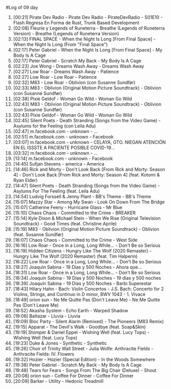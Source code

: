 #Log of 09 day

1. [00:21] Pirate Dev Radio - Pirate Dev Radio - PirateDevRadio - S01E10 - Flash Regresa En Forma de Rust, Trunk Based Development
1. [02:08] Fleurie y Legends of Runeterra - Breathe (Legends of Runeterra Version) - Breathe (Legends of Runeterra Version)
1. [02:13] FINAL SPACE - When the Night Is Long [From Final Space] - When the Night Is Long (From "Final Space")
1. [02:17] Peter Gabriel - When the Night Is Long [From Final Space] - My Body Is A Cage
1. [02:17] Peter Gabriel - Scratch My Back - My Body Is A Cage
1. [02:23] Joe Wong - Dreams Wash Away - Dreams Wash Away
1. [02:27] Low Roar - Dreams Wash Away - Patience
1. [02:27] Low Roar - Low Roar - Patience
1. [02:32] M83 - Low Roar - Oblivion (con Susanne Sundfør)
1. [02:33] M83 - Oblivion (Original Motion Picture Soundtrack) - Oblivion (con Susanne Sundfør)
1. [02:38] Pixie Geldof - Woman Go Wild - Woman Go Wild
1. [02:43] M83 - Oblivion (Original Motion Picture Soundtrack) - Oblivion (con Susanne Sundfør)
1. [02:43] Pixie Geldof - Woman Go Wild - Woman Go Wild
1. [02:45] Silent Poets - Death Stranding (Songs from the Video Game) - Asylums for the Feeling (con Leila Adu)
1. [02:47] m.facebook.com - unknown - ...
1. [02:51] m.facebook.com - unknown - Facebook
1. [03:07] m.facebook.com - unknown - CELAYA, GTO. NIEGAN ATENCIÓN EN EL ISSSTE A PACIENTE POSIBLE COVID-19...
1. [03:32] m.facebook.com - unknown - ...
1. [13:14] m.facebook.com - unknown - Facebook
1. [14:45] Sufjan Stevens - america - America
1. [14:46] Rick and Morty - Don't Look Back [From Rick and Morty: Season 4] - Don't Look Back [From Rick and Morty: Season 4] (feat. Kotomi & Ryan Elder)
1. [14:47] Silent Poets - Death Stranding (Songs from the Video Game) - Asylums For The Feeling (feat. Leila Adu)
1. [14:54] Ludvig Forssell & Jenny Plant - BB's Theme - BB's Theme
1. [15:07] Mazzy Star - Among My Swan - Look On Down From The Bridge
1. [15:07] Catherine Feeny - Hurricane Glass - Mr Blue
1. [15:10] Chaos Chaos - Committed to the Crime - BREAKER
1. [15:14] Kyle Dixon & Michael Stein - When We Rise (Original Television Soundtrack) - Good Times (feat. Christine Aprile)
1. [15:19] M83 - Oblivion (Original Motion Picture Soundtrack) - Oblivion (feat. Susanne Sundfør)
1. [16:07] Chaos Chaos - Committed to the Crime - West Side
1. [16:16] Low Roar - Once in a Long, Long While... - Don't Be so Serious
1. [16:19] Hidden Citizens - Hungry Like The Wolf (2020 Remaster) - Hungry Like The Wolf (2020 Remaster) (feat. Tim Halperin)
1. [16:22] Low Roar - Once in a Long, Long While... - Don't Be so Serious
1. [18:27] Joaquín Sabina - 19 Días y 500 Noches - Ahora que...
1. [18:31] Low Roar - Once in a Long, Long While... - Don't Be so Serious
1. [18:34] Joaquín Sabina - 19 Días y 500 Noches - 19 dias y 500 noches
1. [18:39] Joaquín Sabina - 19 Días y 500 Noches - Barbi Superestar
1. [18:43] Hilary Hahn - Bach: Violin Concertos - J.S. Bach: Concerto for 2 Violins, Strings, and Continuo in D minor, BWV 1043 - 1. Vivace
1. [18:49] orion sun - Ne Me Quitte Pas (Don't Leave Me) - Ne Me Quitte Pas (Don't Leave Me)
1. [18:52] Akasha System - Echo Earth - Warped Shadow
1. [19:06] Baltazar - Lluvia - Lluvia
1. [19:09] Bloc Party - Silent Alarm (Remixed) - The Pioneers (M83 Remix)
1. [19:15] Apparat - The Devil's Walk - Goodbye (feat. Soap&Skin)
1. [19:19] Stomper & Daniel Eppel - Wishing Well (feat. Lucy Tops) - Wishing Well (feat. Lucy Tops)
1. [19:23] Duke & Jones - Synthetic - Synthetic
1. [19:26] Choir of Trinity Wall Street - Julia Wolfe: Anthracite Fields - Anthracite Fields: IV. Flowers
1. [19:32] Hozier - Hozier (Special Edition) - In the Woods Somewhere
1. [19:38] Peter Gabriel - Scratch My Back - My Body Is A Cage
1. [19:48] Tears for Fears - Songs From The Big Chair (Deluxe) - Shout
1. [20:08] orion sun - Coffee For Dinner - Coffee For Dinner
1. [20:09] Barker - Utility - Hedonic Treadmill
